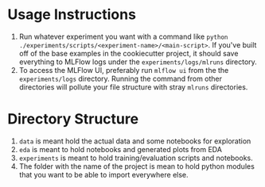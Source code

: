 # Usage Instructions
1. Run whatever experiment you want with a command like `python ./experiments/scripts/<experiment-name>/<main-script>`. If you've built off of the base examples in the cookiecutter project, it should save everything to MLFlow logs under the `experiments/logs/mlruns` directory.
2. To access the MLFlow UI, preferably run `mlflow ui` from the the `experiments/logs` directory. Running the command from other directories will pollute your file structure with stray `mlruns` directories.

# Directory Structure
1. `data` is meant hold the actual data and some notebooks for exploration
2. `eda` is meant to hold notebooks and generated plots from EDA
3. `experiments` is meant to hold training/evaluation scripts and notebooks.
4. The folder with the name of the project is mean to hold python modules that you want to be able to import everywhere else.

